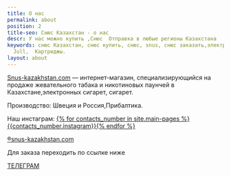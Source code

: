 ```yaml
---
title: О нас
permalink: about
position: 2
title-seo: Снюс Казахстан - о нас
descr: У нас можно купить ,Снюс  Отправка в любые регионы Казахстана
keywords: снюс Казахстан, снюс купить, снюс, snus, снюс заказать,электронные сигареты,сигареты,
  Jull,  Картриджы.
layout: about
---
```


[Snus-kazakhstan.com](https://snus-kazakhstan.com) — интернет-магазин, специализирующийся на продаже жевательного табака и никотиновых паунчей в Казахстане,электронных сигарет, сигарет.

Производство: Швеция и Россия,Прибалтика.<br>

Наш инстаграм: <a href="//www.instagram.com/{% for contacts_number in site.main-pages %}{{contacts_number.instagram}}{% endfor %}/">{% for contacts_number in site.main-pages %}{{contacts_number.instagram}}{% endfor %}</a>

[&#174;snus-kazakhstan.com](https://snus-kazakhstan.com/)

Для заказа переходить по ссылке ниже

[ТЕЛЕГРАМ](https://t.me/Kirill_snus_kz)